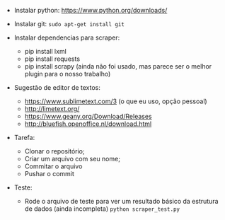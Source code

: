 * Instalar python: https://www.python.org/downloads/

* Instalar git: `sudo apt-get install git`

* Instalar dependencias para scraper:
  - pip install lxml
  - pip install requests
  - pip install scrapy (ainda não foi usado, mas parece ser o melhor plugin para o nosso trabalho)

* Sugestão de editor de textos:
  - https://www.sublimetext.com/3 (o que eu uso, opção pessoal)
  - http://limetext.org/
  - https://www.geany.org/Download/Releases
  - http://bluefish.openoffice.nl/download.html
  
* Tarefa:
  - Clonar o repositório;
  - Criar um arquivo com seu nome;
  - Commitar o arquivo
  - Pushar o commit

* Teste:
  - Rode o arquivo de teste para ver um resultado básico da estrutura de dados (ainda incompleta)
  `python scraper_test.py`
